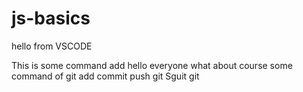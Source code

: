 # js-basics

hello from VSCODE

This is some command 
add
hello everyone 
what about  course
some command of git 
add
commit 
push
git Sguit
git